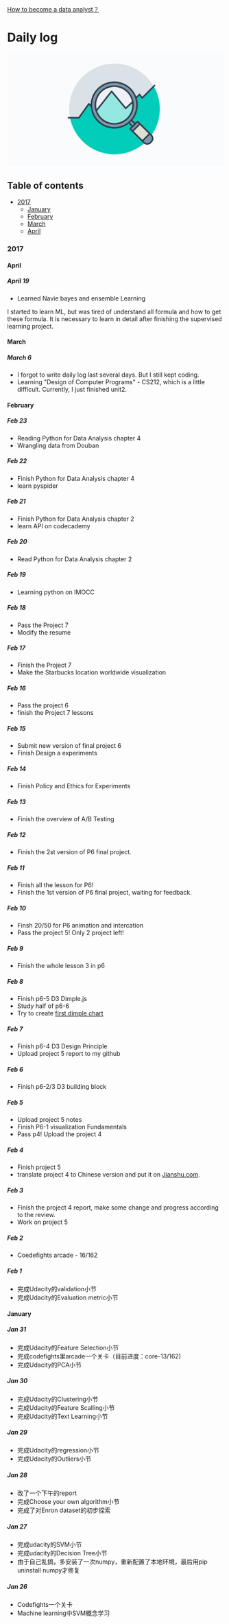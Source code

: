 [How to become a data analyst？](README.md)

# Daily log
![Become a data analyst!](extras/Data-Analyst.png)
## Table of contents
- [2017](#2017)
  - [January](#January)
  - [February](#february)
  - [March](#march)
  - [April](#april)



### 2017

#### April

##### April 19
  - Learned Navie bayes and ensemble Learning

  I started to learn ML, but was tired of understand all formula and how to get these formula. It is necessary to learn in detail after finishing the supervised learning project.

#### March

##### March 6
 - I forgot to write daily log last several days. But I still kept coding.
 - Learning "Design of Computer Programs" - CS212, which is a little difficult. Currently, I just finished unit2.

#### February

##### Feb 23
 - Reading Python for Data Analysis chapter 4
 - Wrangling data from Douban

##### Feb 22
  - Finish Python for Data Analysis chapter 4
  - learn pyspider

##### Feb 21
 - Finish Python for Data Analysis chapter 2
 - learn API on codecademy

##### Feb 20
 - Read Python for Data Analysis chapter 2

##### Feb 19
   - Learning python on IMOCC

##### Feb 18
 - Pass the Project 7
 - Modify the resume

##### Feb 17
 - Finish the Project 7
 - Make the Starbucks location worldwide visualization

##### Feb 16
 - Pass the project 6
 - finish the Project 7 lessons

##### Feb 15
 - Submit new version of final project 6
 - Finish Design a experiments

##### Feb 14
 - Finish Policy and Ethics for Experiments

##### Feb 13
 - Finish the overview of A/B Testing

##### Feb 12
 - Finish the 2st version of P6 final project.

##### Feb 11
 - Finish all the lesson for P6!
 - Finish the 1st version of P6 final project, waiting for feedback.

##### Feb 10
 - Finsh 20/50 for P6 animation and intercation
 - Pass the project 5! Only 2 project left!

##### Feb 9
 - Finish the whole lesson 3 in p6

##### Feb 8
 - Finish p6-5 D3 Dimple.js
 - Study half of p6-6
 - Try to create [first dimple chart](http://bl.ocks.org/clarkyu2016/fdee38a185c8c1257cf337e96b89ab8d)

##### Feb 7
 - Finish p6-4 D3 Design Principle
 - Upload project 5 report to my github

##### Feb 6
 - Finish p6-2/3 D3 building block

##### Feb 5
 - Upload project 5 notes
 - Finish P6-1 visualization Fundamentals
 - Pass p4! Upload the project 4

##### Feb 4
 - Finish project 5
 - translate project 4 to Chinese version and put it on [Jianshu.com](http://www.jianshu.com/p/b690974e8146).

##### Feb 3
 - Finish the project 4 report, make some change and progress according to the review.
 - Work on project 5

##### Feb 2
 - Coedefights arcade - 16/162

##### Feb 1
 - 完成Udacity的validation小节
 - 完成Udacity的Evaluation metric小节



#### January
##### Jan 31
 - 完成Udacity的Feature Selection小节
 - 完成codefights里arcade一个关卡（目前进度：core-13/162)
 - 完成Udacity的PCA小节

##### Jan 30
 - 完成Udacity的Clustering小节
 - 完成Udacity的Feature Scalling小节
 - 完成Udacity的Text Learning小节

##### Jan 29
 - 完成Udacity的regression小节
 - 完成Udacity的Outliers小节

##### Jan 28
 - 改了一个下午的report
 - 完成Choose your own algorithm小节
 - 完成了对Enron dataset的初步探索

##### Jan 27
 - 完成udacity的SVM小节
 - 完成udacity的Decision Tree小节
 - 由于自己乱搞，多安装了一次numpy，重新配置了本地环境，最后用pip uninstall numpy才修复

##### Jan 26
 - Codefights一个关卡
 - Machine learning中SVM概念学习
